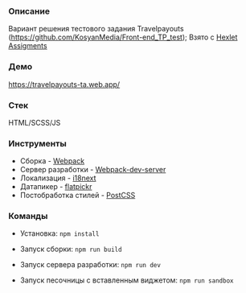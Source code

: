 ### **Описание**

Вариант решения тестового задания Travelpayouts (https://github.com/KosyanMedia/Front-end_TP_test);
Взято с [Hexlet Assigments](https://github.com/Hexlet/ru-test-assignments)

### **Демо**
https://travelpayouts-ta.web.app/

### **Стек**

HTML/SCSS/JS

### **Инструменты**

- Сборка - [Webpack](https://github.com/webpack/webpack)
- Сервер разработки - [Webpack-dev-server](https://github.com/webpack/webpack-dev-server)
- Локализация - [i18next](https://github.com/i18next/i18next)
- Датапикер - [flatpickr](https://github.com/flatpickr/flatpickr)
- Постобработка стилей - [PostCSS](https://github.com/postcss/postcss)

### **Команды**

- Установка: `npm install`

- Запуск сборки: `npm run build`

- Запуск сервера разработки: `npm run dev`

- Запуск песочницы с вставленным виджетом: `npm run sandbox`
